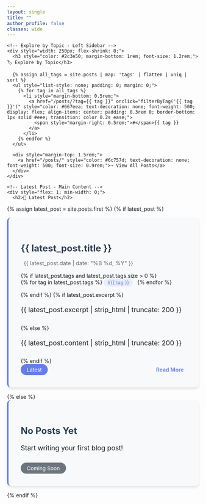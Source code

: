 ```yaml
---
layout: single
title: ""
author_profile: false
classes: wide
---
```


<div class="container-max">
  <div class="flex-gap">
    
    <!-- Explore by Topic - Left Sidebar -->
    <div style="width: 250px; flex-shrink: 0;">
      <h3 style="color: #2c3e50; margin-bottom: 1rem; font-size: 1.2rem;">🏷️ Explore by Topic</h3>
      
      {% assign all_tags = site.posts | map: 'tags' | flatten | uniq | sort %}
      <ul style="list-style: none; padding: 0; margin: 0;">
        {% for tag in all_tags %}
          <li style="margin-bottom: 0.5rem;">
            <a href="/posts/?tag={{ tag }}" onclick="filterByTag('{{ tag }}')" style="color: #667eea; text-decoration: none; font-weight: 500; display: flex; align-items: center; padding: 0.3rem 0; border-bottom: 1px solid #eee; transition: color 0.2s ease;">
              <span style="margin-right: 0.5rem;">#</span>{{ tag }}
            </a>
          </li>
        {% endfor %}
      </ul>
      
      <div style="margin-top: 1.5rem;">
        <a href="/posts/" style="color: #6c757d; text-decoration: none; font-weight: 500; font-size: 0.9rem;">→ View All Posts</a>
      </div>
    </div>
    
    <!-- Latest Post - Main Content -->
    <div style="flex: 1; min-width: 0;">
      <h2>📝 Latest Post</h2>

{% assign latest_post = site.posts.first %}
{% if latest_post %}
<div class="latest-post" style="background: #f8f9fa; padding: 2rem; border-radius: 10px; box-shadow: 0 4px 6px rgba(0,0,0,0.1); margin-bottom: 1rem; border-left: 4px solid #667eea;">
  <h3 style="color: #2c3e50; margin-bottom: 1rem; font-size: 1.5rem;"><a href="{{ latest_post.url }}" style="text-decoration: none; color: inherit;">{{ latest_post.title }}</a></h3>
  <p style="color: #666; margin-bottom: 1rem; font-size: 0.9rem; display: flex; align-items: center;"><i class="fas fa-calendar-alt" style="margin-right: 0.5rem;"></i>{{ latest_post.date | date: "%B %d, %Y" }}</p>
  {% if latest_post.tags and latest_post.tags.size > 0 %}
    <div style="margin-bottom: 1rem;">
      {% for tag in latest_post.tags %}
        <span style="background: rgba(102, 126, 234, 0.1); color: #667eea; padding: 0.2rem 0.6rem; border-radius: 12px; font-size: 0.8rem; margin-right: 0.5rem;">#{{ tag }}</span>
      {% endfor %}
    </div>
  {% endif %}
  {% if latest_post.excerpt %}
    <p style="line-height: 1.6; margin-bottom: 1.5rem; font-size: 1.1rem;">{{ latest_post.excerpt | strip_html | truncate: 200 }}</p>
  {% else %}
    <p style="line-height: 1.6; margin-bottom: 1.5rem; font-size: 1.1rem;">{{ latest_post.content | strip_html | truncate: 200 }}</p>
  {% endif %}
  <div style="display: flex; align-items: center; justify-content: space-between; flex-wrap: wrap;">
    <span style="background: #667eea; color: white; padding: 0.4rem 1rem; border-radius: 20px; font-size: 0.85rem;">Latest</span>
    <a href="{{ latest_post.url }}" style="color: #667eea; text-decoration: none; font-weight: 600; display: flex; align-items: center;">Read More <i class="fas fa-arrow-right" style="margin-left: 0.5rem;"></i></a>
  </div>
</div>
{% else %}
<div class="latest-post" style="background: #f8f9fa; padding: 2rem; border-radius: 10px; box-shadow: 0 4px 6px rgba(0,0,0,0.1); margin-bottom: 1rem; border-left: 4px solid #667eea;">
  <h3 style="color: #2c3e50; margin-bottom: 1rem; font-size: 1.5rem;">No Posts Yet</h3>
  <p style="line-height: 1.6; margin-bottom: 1.5rem; font-size: 1.1rem;">Start writing your first blog post!</p>
  <div style="display: flex; align-items: center; justify-content: space-between; flex-wrap: wrap;">
    <span style="background: #6c757d; color: white; padding: 0.4rem 1rem; border-radius: 20px; font-size: 0.85rem;">Coming Soon</span>
  </div>
</div>
{% endif %}
    </div>
  </div>
</div>

<script>
function filterByTag(tag) {
  // Attempt to redirect to a tag-filtered posts page, but check if the page exists first
  var targetUrl = '/posts/?tag=' + encodeURIComponent(tag);
  fetch(targetUrl, { method: 'HEAD' })
    .then(function(response) {
      if (response.ok) {
        window.location.href = targetUrl;
      } else {
        alert('Tag filtering is not supported or the page does not exist.');
      }
    })
    .catch(function() {
      alert('Tag filtering is not supported or the page does not exist.');
    });
}

function showAllPosts() {
  window.location.href = '/posts/';
}
</script>